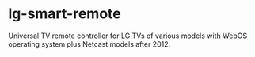 # lg-smart-remote
Universal TV remote controller for LG TVs of various models with WebOS operating system plus Netcast models after 2012.
